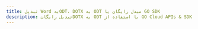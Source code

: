 ---title: تبدیل Word بهODT، DOTX به ODT مبدل رایگان یا GO SDKdescription: تبدیل رایگانDOTX به ODT با استفاده از GO Cloud APIs & SDK. همچنین اسناد Microsoft Word و OpenOffice را در Cloud ایجاد، ویرایش و رندر کنید.---